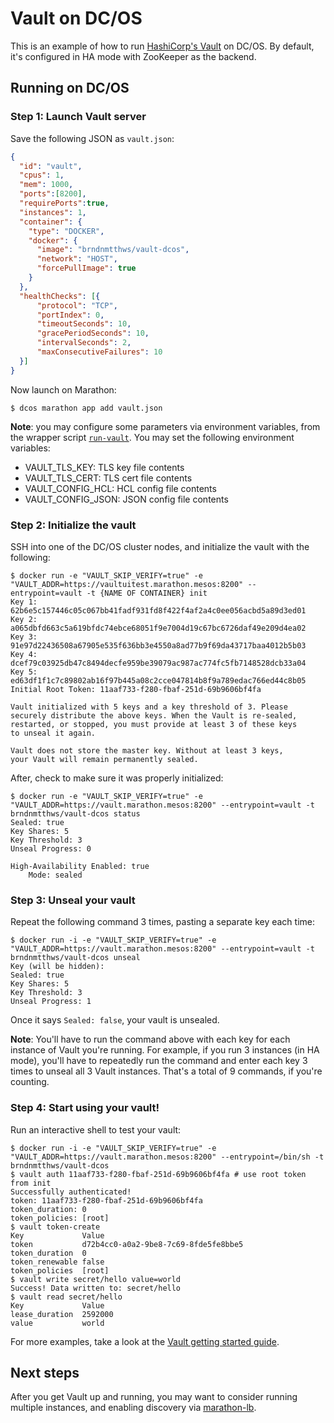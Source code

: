 # Vault on DC/OS

This is an example of how to run [HashiCorp's Vault](https://github.com/hashicorp/vault) on DC/OS. By default, it's configured in HA mode with ZooKeeper as the backend.

## Running on DC/OS

### Step 1: Launch Vault server
Save the following JSON as `vault.json`:
```json
{
  "id": "vault",
  "cpus": 1,
  "mem": 1000,
  "ports":[8200],
  "requirePorts":true,
  "instances": 1,
  "container": {
    "type": "DOCKER",
    "docker": {
      "image": "brndnmtthws/vault-dcos",
      "network": "HOST",
      "forcePullImage": true
    }
  },
  "healthChecks": [{
      "protocol": "TCP",
      "portIndex": 0,
      "timeoutSeconds": 10,
      "gracePeriodSeconds": 10,
      "intervalSeconds": 2,
      "maxConsecutiveFailures": 10
  }]
}
```
Now launch on Marathon:
```
$ dcos marathon app add vault.json
```

**Note**: you may configure some parameters via environment variables, from the wrapper script [`run-vault`](run-vault). You may set the following environment variables:
 * VAULT_TLS_KEY: TLS key file contents
 * VAULT_TLS_CERT: TLS cert file contents
 * VAULT_CONFIG_HCL: HCL config file contents
 * VAULT_CONFIG_JSON: JSON config file contents

### Step 2: Initialize the vault
SSH into one of the DC/OS cluster nodes, and initialize the vault with the following:
```
$ docker run -e "VAULT_SKIP_VERIFY=true" -e "VAULT_ADDR=https://vaultuitest.marathon.mesos:8200" --entrypoint=vault -t {NAME OF CONTAINER} init
Key 1: 62b6e5c157446c05c067bb41fadf931fd8f422f4af2a4c0ee056acbd5a89d3ed01
Key 2: a065dbfd663c5a619bfdc74ebce68051f9e7004d19c67bc6726daf49e209d4ea02
Key 3: 91e97d22436508a67905e535f636bb3e4550a8ad77b9f69da43717baa4012b5b03
Key 4: dcef79c03925db47c8494decfe959be39079ac987ac774fc5fb7148528dcb33a04
Key 5: ed63df1f1c7c89802ab16f97b445a08c2cce047814b8f9a789edac766ed44c8b05
Initial Root Token: 11aaf733-f280-fbaf-251d-69b9606bf4fa

Vault initialized with 5 keys and a key threshold of 3. Please
securely distribute the above keys. When the Vault is re-sealed,
restarted, or stopped, you must provide at least 3 of these keys
to unseal it again.

Vault does not store the master key. Without at least 3 keys,
your Vault will remain permanently sealed.
```
After, check to make sure it was properly initialized:
```
$ docker run -e "VAULT_SKIP_VERIFY=true" -e "VAULT_ADDR=https://vault.marathon.mesos:8200" --entrypoint=vault -t brndnmtthws/vault-dcos status
Sealed: true
Key Shares: 5
Key Threshold: 3
Unseal Progress: 0

High-Availability Enabled: true
	Mode: sealed
```
### Step 3: Unseal your vault
Repeat the following command 3 times, pasting a separate key each time:
```
$ docker run -i -e "VAULT_SKIP_VERIFY=true" -e "VAULT_ADDR=https://vault.marathon.mesos:8200" --entrypoint=vault -t brndnmtthws/vault-dcos unseal
Key (will be hidden):
Sealed: true
Key Shares: 5
Key Threshold: 3
Unseal Progress: 1
```
Once it says `Sealed: false`, your vault is unsealed.

**Note**: You'll have to run the command above with each key for each instance of Vault you're running. For example, if you run 3 instances (in HA mode), you'll have to repeatedly run the command and enter each key 3 times to unseal all 3 Vault instances. That's a total of 9 commands, if you're counting.
### Step 4: Start using your vault!
Run an interactive shell to test your vault:
```
$ docker run -i -e "VAULT_SKIP_VERIFY=true" -e "VAULT_ADDR=https://vault.marathon.mesos:8200" --entrypoint=/bin/sh -t brndnmtthws/vault-dcos
$ vault auth 11aaf733-f280-fbaf-251d-69b9606bf4fa # use root token from init
Successfully authenticated!
token: 11aaf733-f280-fbaf-251d-69b9606bf4fa
token_duration: 0
token_policies: [root]
$ vault token-create
Key            	Value
token          	d72b4cc0-a0a2-9be8-7c69-8fde5fe8bbe5
token_duration 	0
token_renewable	false
token_policies 	[root]
$ vault write secret/hello value=world
Success! Data written to: secret/hello
$ vault read secret/hello
Key           	Value
lease_duration	2592000
value         	world
```
For more examples, take a look at the [Vault getting started guide](https://vaultproject.io/intro/getting-started/install.html).

## Next steps
After you get Vault up and running, you may want to consider running multiple instances, and enabling discovery via [marathon-lb](https://github.com/mesosphere/marathon-lb).
